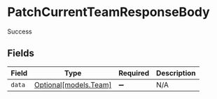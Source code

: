 # PatchCurrentTeamResponseBody

Success


## Fields

| Field                                      | Type                                       | Required                                   | Description                                |
| ------------------------------------------ | ------------------------------------------ | ------------------------------------------ | ------------------------------------------ |
| `data`                                     | [Optional[models.Team]](../models/team.md) | :heavy_minus_sign:                         | N/A                                        |